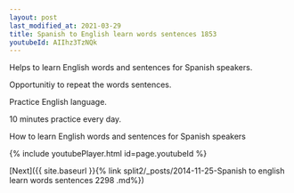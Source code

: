 ```yaml
---
layout: post
last_modified_at: 2021-03-29
title: Spanish to English learn words sentences 1853 
youtubeId: AIIhz3TzNQk
---
```

 
 
Helps to learn English words and sentences for Spanish speakers.

Opportunitiy to repeat the words sentences. 

Practice English language. 
 
10 minutes practice every day. 
 
How to learn English words and sentences for Spanish speakers 
 
{% include youtubePlayer.html id=page.youtubeId %}
 
 
[Next]({{ site.baseurl }}{% link  split2/_posts/2014-11-25-Spanish to english learn words sentences 2298 .md%})
 
